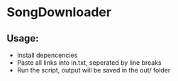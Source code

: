 # SongDownloader

## Usage:
- Install depencencies 
- Paste all links into in.txt, seperated by line breaks
- Run the script, output will be saved in the out/ folder
